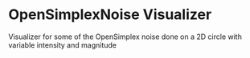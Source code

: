 # OpenSimplexNoise Visualizer
 Visualizer for some of the OpenSimplex noise done on a 2D circle with variable intensity and magnitude
